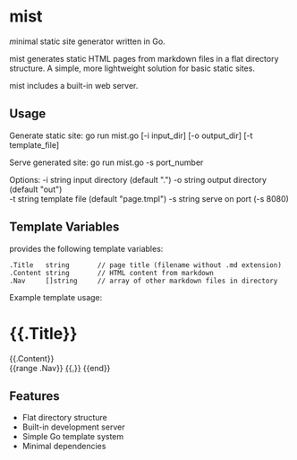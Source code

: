 mist
====
*m*inimal stat*i*c *s*i*t*e generator written in Go.

mist generates static HTML pages from markdown files in a flat directory
structure. A simple, more lightweight solution for basic static sites.

mist includes a built-in web server.

Usage
-----
Generate static site:
	go run mist.go [-i input_dir] [-o output_dir] [-t template_file]

Serve generated site:
	go run mist.go -s port_number

Options:
	-i string   input directory (default ".")
	-o string   output directory (default "out")  
	-t string   template file (default "page.tmpl")
	-s string   serve on port (-s 8080) 

Template Variables
------------------
provides the following template variables:

	.Title   string       // page title (filename without .md extension)
	.Content string       // HTML content from markdown
	.Nav     []string     // array of other markdown files in directory

Example template usage:
	<h1>{{.Title}}</h1>
	<div>{{.Content}}</div>
	<nav>
	{{range .Nav}}
		<a href="{{.}}.html">{{.}}</a>
	{{end}}
	</nav>

Features
--------
- Flat directory structure
- Built-in development server
- Simple Go template system
- Minimal dependencies
